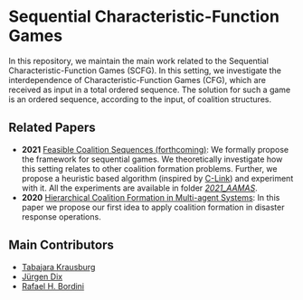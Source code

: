 # Sequential Characteristic-Function Games

In this repository, we maintain the main work related to the Sequential Characteristic-Function Games (SCFG). In this setting, we investigate the interdependence of Characteristic-Function Games (CFG), which are received as input in a total ordered sequence. The solution for such a game is an ordered sequence, according to the input, of coalition structures. 

## Related Papers
- **2021** [Feasible Coalition Sequences (forthcoming)](): We formally propose the framework for sequential games. We theoretically investigate how this setting relates to other coalition formation problems. Further, we propose a heuristic based algorithm (inspired by [C-Link](https://www.sciencedirect.com/science/article/pii/S0952197616302536)) and experiment with it. All the experiments are available in folder [*2021_AAMAS*](https://github.com/smart-pucrs/SCFG/tree/main/2021_AAMAS).
- **2020** [Hierarchical Coalition Formation in Multi-agent Systems](https://link.springer.com/chapter/10.1007%2F978-3-030-53829-3_23): In this paper we propose our first idea to apply coalition formation in disaster response operations.

## Main Contributors
- [Tabajara Krausburg](https://github.com/TabajaraKrausburg)
- [Jürgen Dix](https://www.in.tu-clausthal.de/index.php?id=cigmember_dix)
- [Rafael H. Bordini](https://inf.pucrs.br/r.bordini/Rafael_Bordini/Welcome.html)
